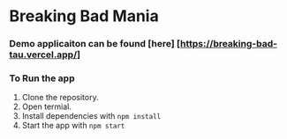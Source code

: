 # Breaking Bad Mania

### Demo applicaiton can be found [here] [https://breaking-bad-tau.vercel.app/]

### To Run the app
1. Clone the repository.
2. Open termial.
3. Install dependencies with `npm install`
4. Start the app with `npm start`

